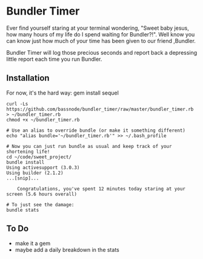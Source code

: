 Bundler Timer
=============
Ever find yourself staring at your terminal wondering, "Sweet baby jesus, how many hours of my life do I spend waiting for Bundler?!".
Well know you can know just how much of your time has been given to our friend ,Bundler.

Bundler Timer will log those precious seconds and report back a depressing little report each time you run Bundler.

Installation
------------
For now, it's the hard way:
    gem install sequel

    curl -Ls https://github.com/bassnode/bundler_timer/raw/master/bundler_timer.rb > ~/bundler_timer.rb
    chmod +x ~/bundler_timer.rb

    # Use an alias to override bundle (or make it something different)
    echo "alias bundle='~/bundler_timer.rb'" >> ~/.bash_profile

    # Now you can just run bundle as usual and keep track of your shortening life!
    cd ~/code/sweet_project/
    bundle install
    Using activesupport (3.0.3)
    Using builder (2.1.2)
    ...[snip]...

        Congratulations, you've spent 12 minutes today staring at your screen (5.6 hours overall)

    # To just see the damage:
    bundle stats


To Do
------
* make it a gem
* maybe add a daily breakdown in the stats
